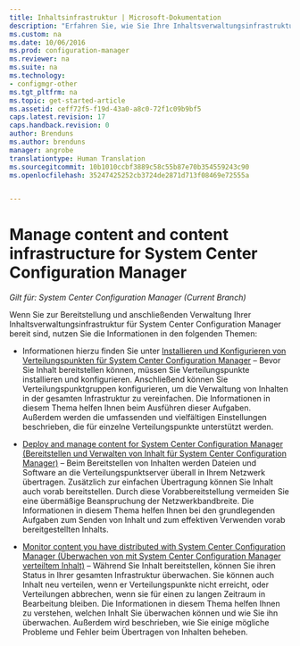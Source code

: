 ```yaml
---
title: Inhaltsinfrastruktur | Microsoft-Dokumentation
description: "Erfahren Sie, wie Sie Ihre Inhaltsverwaltungsinfrastruktur für System Center Configuration Manager bereitstellen und anschließend verwalten können."
ms.custom: na
ms.date: 10/06/2016
ms.prod: configuration-manager
ms.reviewer: na
ms.suite: na
ms.technology:
- configmgr-other
ms.tgt_pltfrm: na
ms.topic: get-started-article
ms.assetid: ceff72f5-f19d-43a0-a8c0-72f1c09b9bf5
caps.latest.revision: 17
caps.handback.revision: 0
author: Brenduns
ms.author: brenduns
manager: angrobe
translationtype: Human Translation
ms.sourcegitcommit: 10b1010ccbf3889c58c55b87e70b354559243c90
ms.openlocfilehash: 35247425252cb3724de2871d713f08469e72555a


---
```

# <a name="manage-content-and-content-infrastructure-for-system-center-configuration-manager"></a>Manage content and content infrastructure for System Center Configuration Manager

*Gilt für: System Center Configuration Manager (Current Branch)*

Wenn Sie zur Bereitstellung und anschließenden Verwaltung Ihrer Inhaltsverwaltungsinfrastruktur für System Center Configuration Manager bereit sind, nutzen Sie die Informationen in den folgenden Themen:  

-   Informationen hierzu finden Sie unter [Installieren und Konfigurieren von Verteilungspunkten für System Center Configuration Manager](../../../../core/servers/deploy/configure/install-and-configure-distribution-points.md) – Bevor Sie Inhalt bereitstellen können, müssen Sie Verteilungspunkte installieren und konfigurieren. Anschließend können Sie Verteilungspunktgruppen konfigurieren, um die Verwaltung von Inhalten in der gesamten Infrastruktur zu vereinfachen. Die Informationen in diesem Thema helfen Ihnen beim Ausführen dieser Aufgaben. Außerdem werden die umfassenden und vielfältigen Einstellungen beschrieben, die für einzelne Verteilungspunkte unterstützt werden.  

-   [Deploy and manage content for System Center Configuration Manager (Bereitstellen und Verwalten von Inhalt für System Center Configuration Manager)](../../../../core/servers/deploy/configure/deploy-and-manage-content.md) – Beim Bereitstellen von Inhalten werden Dateien und Software an die Verteilungspunktserver überall in Ihrem Netzwerk übertragen. Zusätzlich zur einfachen Übertragung können Sie Inhalt auch vorab bereitstellen. Durch diese Vorabbereitstellung vermeiden Sie eine übermäßige Beanspruchung der Netzwerkbandbreite. Die Informationen in diesem Thema helfen Ihnen bei den grundlegenden Aufgaben zum Senden von Inhalt und zum effektiven Verwenden vorab bereitgestellten Inhalts.  

-   [Monitor content you have distributed with System Center Configuration Manager (Überwachen von mit System Center Configuration Manager verteiltem Inhalt)](../../../../core/servers/deploy/configure/monitor-content-you-have-distributed.md) – Während Sie Inhalt bereitstellen, können Sie ihren Status in Ihrer gesamten Infrastruktur überwachen. Sie können auch Inhalt neu verteilen, wenn er Verteilungspunkte nicht erreicht, oder Verteilungen abbrechen, wenn sie für einen zu langen Zeitraum in Bearbeitung bleiben. Die Informationen in diesem Thema helfen Ihnen zu verstehen, welchen Inhalt Sie überwachen können und wie Sie ihn überwachen. Außerdem wird beschrieben, wie Sie einige mögliche Probleme und Fehler beim Übertragen von Inhalten beheben.  



<!--HONumber=Dec16_HO3-->


